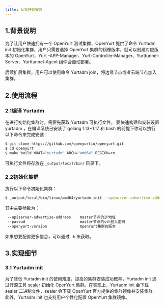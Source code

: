 ```yaml
---
title: 从零开始安装
---
```


## 1.背景说明

为了让用户快速拥有一个 OpenYurt 测试集群，OpenYurt 提供了命令 Yurtadm init 初始化集群，用户只需要选择 OpenYurt 集群的镜像版本，就可以创建对应版本的 OpenYurt，Yurt -APP-Manager、Yurt-Controller-Manager、Yurttunnel-Server、Yurttunnel-Agent 组件会自动部署。

后续扩展集群，用户可以使用命令 Yurtadm join，将边缘节点或者云端节点加入集群。

## 2.使用流程

### 2.1编译 Yurtadm
在进行初始化集群时，需要先获取 Yurtadm 可执行文件。
要快速构建和安装设置 yurtadm ，在编译系统已安装了 golang 1.13~1.17 和 bash 的前提下你可以执行以下命令来完成安装：

```sh
$ git clone https://github.com/openyurtio/openyurt.git
$ cd openyurt
$ make build WHAT="yurtadm" ARCH="amd64" REGION=cn
```

可执行文件将存放在 `_output/local/bin/` 目录下。

### 2.2初始化集群

执行以下命令初始化集群：

```sh
$ _output/local/bin/linux/amd64/yurtadm init --apiserver-advertise-address 1.2.3.4 --openyurt-version latest --passwd 1234
```

其中主要参数为：

```sh
 --apiserver-advertise-address    master节点的IP地址
 --passwd                         master节点的ssh登入密码
 --openyurt-version               OpenYurt集群的版本
```

如果想要配置更多信息，可以通过 `-h`  来获取。

## 3.实现细节
### 3.1 Yurtadm init
为了降低 Yurtadm init 的使用难度，提高的集群安装成功概率，Yurtadm init 通过开源工具 [sealer](https://github.com/alibaba/sealer)
初始化 OpenYurt 集群。在实现上，Yurtadm init 会下载 sealer 二进制文件，sealer 会下载 OpenYurt 官方提供的集群镜像并安装集群。
此外，Yurtadm init 也支持用户个性化配置 OpenYurt 集群镜像。

